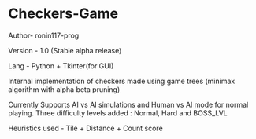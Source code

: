 # Checkers-Game
Author- ronin117-prog

Version - 1.0 (Stable alpha release)

Lang - Python + Tkinter(for GUI)

Internal implementation of checkers made using game trees (minimax algorithm with alpha beta pruning)

Currently Supports AI vs AI simulations and Human vs AI mode for normal playing.
Three difficulty levels added : Normal, Hard and BOSS_LVL

Heuristics used - Tile + Distance + Count score 
